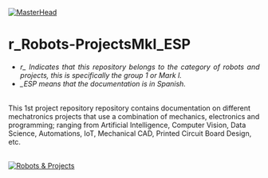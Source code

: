 
[![MasterHead](http://dicer0.com/wp-content/uploads/2024/07/Robots-Projects-di_cer0-Banner.png)](https://dicer0.com/)
# r_Robots-ProjectsMkI_ESP
<h6 align="justify">
  <ul>
    <li>r_ Indicates that this repository belongs to the category of robots and projects, this is specifically the group 1 or Mark I.</li>
    <li>_ESP means that the documentation is in Spanish.</li>
  </ul>
</h6>
This 1st project repository repository contains documentation on different mechatronics projects that use a combination of mechanics, electronics and programming; ranging from Artificial Intelligence, Computer Vision, Data Science, Automations, IoT, Mechanical CAD, Printed Circuit Board Design, etc.
&nbsp;
<br/>
&nbsp;

[![Robots & Projects](http://dicer0.com/wp-content/uploads/2024/07/r_RobotsProjects_MkI.png)](https://dicer0.com/#skills)
